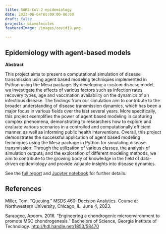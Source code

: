 ```yaml
---
title: SARS‑CoV‑2 epidemiology
date: 2023-06-04T00:09:00-06:00
draft: false
projects: biomolecules
featuredImage: /images/covid19.png

---
```

## Epidemiology with agent-based models
**Abstract**

This project aims to present a computational simulation of disease transmission using agent based modeling techniques implemented in Python using the Mesa package. By developing a custom disease model, we investigate the effects of various factors such as infection rates, recovery types, age and vaccination availability on the dynamics of an infectious disease. The findings from our simulation aim to contribute to the broader understanding of disease transmission dynamics, which has been a major focus in various fields over the last several years. More specifically, this project exemplifies the power of agent based modeling in capturing complex phenomena, demonstrating to researchers how to explore and evaluate various scenarios in a controlled and computationally efficient manner, as well as informing public health interventions. Overall, this project demonstrates the successful application of agent based modeling techniques using the Mesa package in Python for simulating disease transmission. Through the utilization of various classes, the analysis of simulation outputs, and the exploration of different modeling methods, we aim to contribute to the growing body of knowledge in the field of data-driven epidemiology and provide valuable insights into disease dynamics.

See the [full report](/docs/group2-term-paper.pdf) <i class="fa-solid fa-arrow-up-right-from-square"></i> and [Jupyter notebook](/docs/group2-term-project.html) <i class="fa-solid fa-arrow-up-right-from-square"></i> for further details.

## References

Miller, Tom. "Queuing." MSDS 460: Decision Analytics. Course at Northwestern University, Chicago, IL, June 4, 2023.

Saraogee, Apoorv. 2016. “Engineering a chondrogenic microenvironment to promote MSC chondrogenesis.” Bachelors of Science, Georgia Institute of Technology. http://hdl.handle.net/1853/58470
